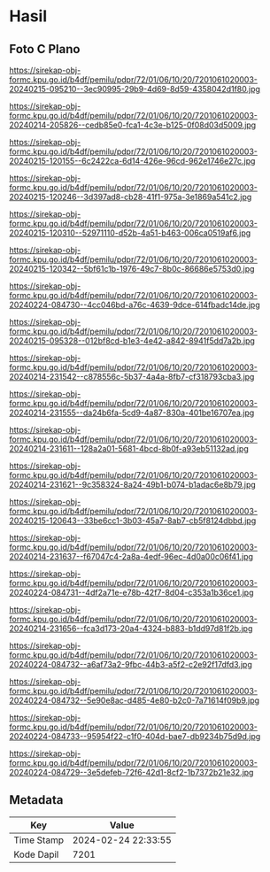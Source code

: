 # Hasil

## Foto C Plano

https://sirekap-obj-formc.kpu.go.id/b4df/pemilu/pdpr/72/01/06/10/20/7201061020003-20240215-095210--3ec90995-29b9-4d69-8d59-4358042d1f80.jpg

https://sirekap-obj-formc.kpu.go.id/b4df/pemilu/pdpr/72/01/06/10/20/7201061020003-20240214-205826--cedb85e0-fca1-4c3e-b125-0f08d03d5009.jpg

https://sirekap-obj-formc.kpu.go.id/b4df/pemilu/pdpr/72/01/06/10/20/7201061020003-20240215-120155--6c2422ca-6d14-426e-96cd-962e1746e27c.jpg

https://sirekap-obj-formc.kpu.go.id/b4df/pemilu/pdpr/72/01/06/10/20/7201061020003-20240215-120246--3d397ad8-cb28-41f1-975a-3e1869a541c2.jpg

https://sirekap-obj-formc.kpu.go.id/b4df/pemilu/pdpr/72/01/06/10/20/7201061020003-20240215-120310--52971110-d52b-4a51-b463-006ca0519af6.jpg

https://sirekap-obj-formc.kpu.go.id/b4df/pemilu/pdpr/72/01/06/10/20/7201061020003-20240215-120342--5bf61c1b-1976-49c7-8b0c-86686e5753d0.jpg

https://sirekap-obj-formc.kpu.go.id/b4df/pemilu/pdpr/72/01/06/10/20/7201061020003-20240224-084730--4cc046bd-a76c-4639-9dce-614fbadc14de.jpg

https://sirekap-obj-formc.kpu.go.id/b4df/pemilu/pdpr/72/01/06/10/20/7201061020003-20240215-095328--012bf8cd-b1e3-4e42-a842-8941f5dd7a2b.jpg

https://sirekap-obj-formc.kpu.go.id/b4df/pemilu/pdpr/72/01/06/10/20/7201061020003-20240214-231542--c878556c-5b37-4a4a-8fb7-cf318793cba3.jpg

https://sirekap-obj-formc.kpu.go.id/b4df/pemilu/pdpr/72/01/06/10/20/7201061020003-20240214-231555--da24b6fa-5cd9-4a87-830a-401be16707ea.jpg

https://sirekap-obj-formc.kpu.go.id/b4df/pemilu/pdpr/72/01/06/10/20/7201061020003-20240214-231611--128a2a01-5681-4bcd-8b0f-a93eb51132ad.jpg

https://sirekap-obj-formc.kpu.go.id/b4df/pemilu/pdpr/72/01/06/10/20/7201061020003-20240214-231621--9c358324-8a24-49b1-b074-b1adac6e8b79.jpg

https://sirekap-obj-formc.kpu.go.id/b4df/pemilu/pdpr/72/01/06/10/20/7201061020003-20240215-120643--33be6cc1-3b03-45a7-8ab7-cb5f8124dbbd.jpg

https://sirekap-obj-formc.kpu.go.id/b4df/pemilu/pdpr/72/01/06/10/20/7201061020003-20240214-231637--f67047c4-2a8a-4edf-96ec-4d0a00c06f41.jpg

https://sirekap-obj-formc.kpu.go.id/b4df/pemilu/pdpr/72/01/06/10/20/7201061020003-20240224-084731--4df2a71e-e78b-42f7-8d04-c353a1b36ce1.jpg

https://sirekap-obj-formc.kpu.go.id/b4df/pemilu/pdpr/72/01/06/10/20/7201061020003-20240214-231656--fca3d173-20a4-4324-b883-b1dd97d81f2b.jpg

https://sirekap-obj-formc.kpu.go.id/b4df/pemilu/pdpr/72/01/06/10/20/7201061020003-20240224-084732--a6af73a2-9fbc-44b3-a5f2-c2e92f17dfd3.jpg

https://sirekap-obj-formc.kpu.go.id/b4df/pemilu/pdpr/72/01/06/10/20/7201061020003-20240224-084732--5e90e8ac-d485-4e80-b2c0-7a71614f09b9.jpg

https://sirekap-obj-formc.kpu.go.id/b4df/pemilu/pdpr/72/01/06/10/20/7201061020003-20240224-084733--95954f22-c1f0-404d-bae7-db9234b75d9d.jpg

https://sirekap-obj-formc.kpu.go.id/b4df/pemilu/pdpr/72/01/06/10/20/7201061020003-20240224-084729--3e5defeb-72f6-42d1-8cf2-1b7372b21e32.jpg


## Metadata

| Key        | Value               |
| ---------- | ------------------- |
| Time Stamp | 2024-02-24 22:33:55 |
| Kode Dapil | 7201                |



